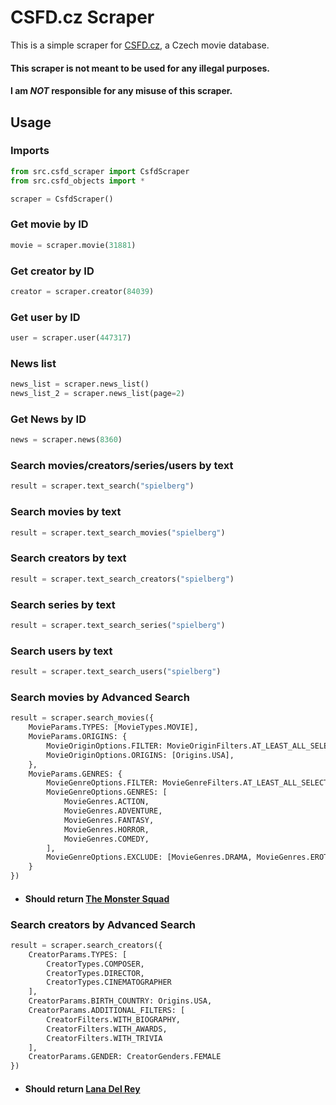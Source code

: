 # CSFD.cz Scraper

This is a simple scraper for [CSFD.cz](https://www.csfd.cz/), a Czech movie database.

#### This scraper is not meant to be used for any illegal purposes.
#### I am *NOT* responsible for any misuse of this scraper.

## Usage

### Imports
```python
from src.csfd_scraper import CsfdScraper
from src.csfd_objects import *

scraper = CsfdScraper()
```

### Get movie by ID
```python
movie = scraper.movie(31881)
```

### Get creator by ID
```python
creator = scraper.creator(84039)
```

### Get user by ID
```python
user = scraper.user(447317)
```

### News list
```python
news_list = scraper.news_list()
news_list_2 = scraper.news_list(page=2)
```

### Get News by ID
```python
news = scraper.news(8360)
```

### Search movies/creators/series/users by text
```python
result = scraper.text_search("spielberg")
```

### Search movies by text
```python
result = scraper.text_search_movies("spielberg")
```

### Search creators by text
```python
result = scraper.text_search_creators("spielberg")
```

### Search series by text
```python
result = scraper.text_search_series("spielberg")
```

### Search users by text
```python
result = scraper.text_search_users("spielberg")
```

### Search movies by Advanced Search
```python
result = scraper.search_movies({
    MovieParams.TYPES: [MovieTypes.MOVIE],
    MovieParams.ORIGINS: {
        MovieOriginOptions.FILTER: MovieOriginFilters.AT_LEAST_ALL_SELECTED,
        MovieOriginOptions.ORIGINS: [Origins.USA],
    },
    MovieParams.GENRES: {
        MovieGenreOptions.FILTER: MovieGenreFilters.AT_LEAST_ALL_SELECTED,
        MovieGenreOptions.GENRES: [
            MovieGenres.ACTION,
            MovieGenres.ADVENTURE,
            MovieGenres.FANTASY,
            MovieGenres.HORROR,
            MovieGenres.COMEDY,
        ],
        MovieGenreOptions.EXCLUDE: [MovieGenres.DRAMA, MovieGenres.EROTIC]
    }
})
```
- #### Should return [The Monster Squad](https://www.csfd.cz/film/31881-zahrobni-komando/prehled/)

### Search creators by Advanced Search
```python
result = scraper.search_creators({
    CreatorParams.TYPES: [
        CreatorTypes.COMPOSER,
        CreatorTypes.DIRECTOR,
        CreatorTypes.CINEMATOGRAPHER
    ],
    CreatorParams.BIRTH_COUNTRY: Origins.USA,
    CreatorParams.ADDITIONAL_FILTERS: [
        CreatorFilters.WITH_BIOGRAPHY,
        CreatorFilters.WITH_AWARDS,
        CreatorFilters.WITH_TRIVIA
    ],
    CreatorParams.GENDER: CreatorGenders.FEMALE
})
```
- #### Should return [Lana Del Rey](https://www.csfd.cz/tvurce/84039-lana-del-rey/prehled/)